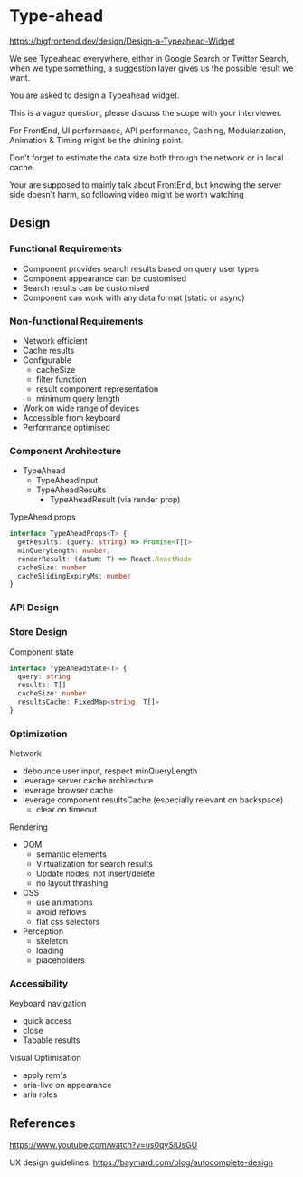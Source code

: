 # Type-ahead

https://bigfrontend.dev/design/Design-a-Typeahead-Widget

We see Typeahead everywhere, either in Google Search or Twitter Search, when we type something, a suggestion layer gives us the possible result we want.

You are asked to design a Typeahead widget.

This is a vague question, please discuss the scope with your interviewer.

For FrontEnd, UI performance, API performance, Caching, Modularization, Animation & Timing might be the shining point.

Don't forget to estimate the data size both through the network or in local cache.

Your are supposed to mainly talk about FrontEnd, but knowing the server side doesn't harm, so following video might be worth watching

## Design

### Functional Requirements

- Component provides search results based on query user types
- Component appearance can be customised
- Search results can be customised
- Component can work with any data format (static or async)

### Non-functional Requirements

- Network efficient
- Cache results
- Configurable
  - cacheSize
  - filter function
  - result component representation
  - minimum query length
- Work on wide range of devices
- Accessible from keyboard
- Performance optimised

### Component Architecture

- TypeAhead
  - TypeAheadInput
  - TypeAheadResults
    - TypeAheadResult (via render prop)

TypeAhead props

```typescript
interface TypeAheadProps<T> {
  getResults: (query: string) => Promise<T[]>
  minQueryLength: number;
  renderResult: (datum: T) => React.ReactNode
  cacheSize: number
  cacheSlidingExpiryMs: number
}
```

### API Design



### Store Design

Component state

```typescript
interface TypeAheadState<T> {
  query: string
  results: T[]
  cacheSize: number
  resultsCache: FixedMap<string, T[]>
}
```

### Optimization

Network

- debounce user input, respect minQueryLength
- leverage server cache architecture
- leverage browser cache 
- leverage component resultsCache (especially relevant on backspace)
  - clear on timeout

Rendering

- DOM
  - semantic elements
  - Virtualization for search results
  - Update nodes, not insert/delete
  - no layout thrashing
- CSS
  - use animations
  - avoid reflows
  - flat css selectors 
- Perception
  - skeleton
  - loading
  - placeholders

### Accessibility

Keyboard navigation 
  - quick access
  - close
  - Tabable results

Visual Optimisation

- apply rem's
- aria-live on appearance
- aria roles

## References

https://www.youtube.com/watch?v=us0qySiUsGU

UX design guidelines:
https://baymard.com/blog/autocomplete-design
